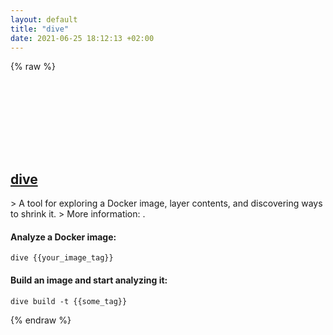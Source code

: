 ```yaml
---
layout: default
title: "dive"
date: 2021-06-25 18:12:13 +02:00
---
```

{% raw %}
<h2 id="dive">
  <a href="/en/common/dive.html">dive</a> <a href="#dive"><svg class="icon">
    <use href="/assets/images/unicode_sprite.svg#link" />
  </svg></a>
</h2>
> A tool for exploring a Docker image, layer contents, and discovering ways to shrink it.
> More information: <https://github.com/wagoodman/dive>.

#### Analyze a Docker image:
```shell
dive {{your_image_tag}}
```
#### Build an image and start analyzing it:
```shell
dive build -t {{some_tag}}
```
{% endraw %}